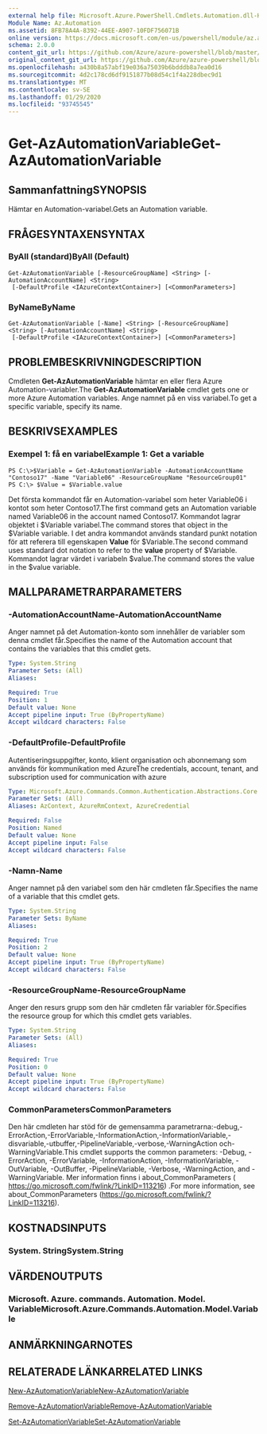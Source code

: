 ```yaml
---
external help file: Microsoft.Azure.PowerShell.Cmdlets.Automation.dll-Help.xml
Module Name: Az.Automation
ms.assetid: 8FB78A4A-8392-44EE-A907-10FDF756071B
online version: https://docs.microsoft.com/en-us/powershell/module/az.automation/get-azautomationvariable
schema: 2.0.0
content_git_url: https://github.com/Azure/azure-powershell/blob/master/src/Automation/Automation/help/Get-AzAutomationVariable.md
original_content_git_url: https://github.com/Azure/azure-powershell/blob/master/src/Automation/Automation/help/Get-AzAutomationVariable.md
ms.openlocfilehash: a430b8a57abf19e036a75039b6bdddb8a7ea0d16
ms.sourcegitcommit: 4d2c178cd6df9151877b08d54c1f4a228dbec9d1
ms.translationtype: MT
ms.contentlocale: sv-SE
ms.lasthandoff: 01/29/2020
ms.locfileid: "93745545"
---
```

# <span data-ttu-id="42a5f-101">Get-AzAutomationVariable</span><span class="sxs-lookup"><span data-stu-id="42a5f-101">Get-AzAutomationVariable</span></span>

## <span data-ttu-id="42a5f-102">Sammanfattning</span><span class="sxs-lookup"><span data-stu-id="42a5f-102">SYNOPSIS</span></span>
<span data-ttu-id="42a5f-103">Hämtar en Automation-variabel.</span><span class="sxs-lookup"><span data-stu-id="42a5f-103">Gets an Automation variable.</span></span>

## <span data-ttu-id="42a5f-104">FRÅGESYNTAXEN</span><span class="sxs-lookup"><span data-stu-id="42a5f-104">SYNTAX</span></span>

### <span data-ttu-id="42a5f-105">ByAll (standard)</span><span class="sxs-lookup"><span data-stu-id="42a5f-105">ByAll (Default)</span></span>
```
Get-AzAutomationVariable [-ResourceGroupName] <String> [-AutomationAccountName] <String>
 [-DefaultProfile <IAzureContextContainer>] [<CommonParameters>]
```

### <span data-ttu-id="42a5f-106">ByName</span><span class="sxs-lookup"><span data-stu-id="42a5f-106">ByName</span></span>
```
Get-AzAutomationVariable [-Name] <String> [-ResourceGroupName] <String> [-AutomationAccountName] <String>
 [-DefaultProfile <IAzureContextContainer>] [<CommonParameters>]
```

## <span data-ttu-id="42a5f-107">PROBLEMBESKRIVNING</span><span class="sxs-lookup"><span data-stu-id="42a5f-107">DESCRIPTION</span></span>
<span data-ttu-id="42a5f-108">Cmdleten **Get-AzAutomationVariable** hämtar en eller flera Azure Automation-variabler.</span><span class="sxs-lookup"><span data-stu-id="42a5f-108">The **Get-AzAutomationVariable** cmdlet gets one or more Azure Automation variables.</span></span>
<span data-ttu-id="42a5f-109">Ange namnet på en viss variabel.</span><span class="sxs-lookup"><span data-stu-id="42a5f-109">To get a specific variable, specify its name.</span></span>

## <span data-ttu-id="42a5f-110">BESKRIVS</span><span class="sxs-lookup"><span data-stu-id="42a5f-110">EXAMPLES</span></span>

### <span data-ttu-id="42a5f-111">Exempel 1: få en variabel</span><span class="sxs-lookup"><span data-stu-id="42a5f-111">Example 1: Get a variable</span></span>
```
PS C:\>$Variable = Get-AzAutomationVariable -AutomationAccountName "Contoso17" -Name "Variable06" -ResourceGroupName "ResourceGroup01"
PS C:\> $Value = $Variable.value
```

<span data-ttu-id="42a5f-112">Det första kommandot får en Automation-variabel som heter Variable06 i kontot som heter Contoso17.</span><span class="sxs-lookup"><span data-stu-id="42a5f-112">The first command gets an Automation variable named Variable06 in the account named Contoso17.</span></span>
<span data-ttu-id="42a5f-113">Kommandot lagrar objektet i $Variable variabel.</span><span class="sxs-lookup"><span data-stu-id="42a5f-113">The command stores that object in the $Variable variable.</span></span>
<span data-ttu-id="42a5f-114">I det andra kommandot används standard punkt notation för att referera till egenskapen **Value** för $Variable.</span><span class="sxs-lookup"><span data-stu-id="42a5f-114">The second command uses standard dot notation to refer to the **value** property of $Variable.</span></span>
<span data-ttu-id="42a5f-115">Kommandot lagrar värdet i variabeln $value.</span><span class="sxs-lookup"><span data-stu-id="42a5f-115">The command stores the value in the $value variable.</span></span>

## <span data-ttu-id="42a5f-116">MALLPARAMETRAR</span><span class="sxs-lookup"><span data-stu-id="42a5f-116">PARAMETERS</span></span>

### <span data-ttu-id="42a5f-117">-AutomationAccountName</span><span class="sxs-lookup"><span data-stu-id="42a5f-117">-AutomationAccountName</span></span>
<span data-ttu-id="42a5f-118">Anger namnet på det Automation-konto som innehåller de variabler som denna cmdlet får.</span><span class="sxs-lookup"><span data-stu-id="42a5f-118">Specifies the name of the Automation account that contains the variables that this cmdlet gets.</span></span>

```yaml
Type: System.String
Parameter Sets: (All)
Aliases:

Required: True
Position: 1
Default value: None
Accept pipeline input: True (ByPropertyName)
Accept wildcard characters: False
```

### <span data-ttu-id="42a5f-119">-DefaultProfile</span><span class="sxs-lookup"><span data-stu-id="42a5f-119">-DefaultProfile</span></span>
<span data-ttu-id="42a5f-120">Autentiseringsuppgifter, konto, klient organisation och abonnemang som används för kommunikation med Azure</span><span class="sxs-lookup"><span data-stu-id="42a5f-120">The credentials, account, tenant, and subscription used for communication with azure</span></span>

```yaml
Type: Microsoft.Azure.Commands.Common.Authentication.Abstractions.Core.IAzureContextContainer
Parameter Sets: (All)
Aliases: AzContext, AzureRmContext, AzureCredential

Required: False
Position: Named
Default value: None
Accept pipeline input: False
Accept wildcard characters: False
```

### <span data-ttu-id="42a5f-121">-Namn</span><span class="sxs-lookup"><span data-stu-id="42a5f-121">-Name</span></span>
<span data-ttu-id="42a5f-122">Anger namnet på den variabel som den här cmdleten får.</span><span class="sxs-lookup"><span data-stu-id="42a5f-122">Specifies the name of a variable that this cmdlet gets.</span></span>

```yaml
Type: System.String
Parameter Sets: ByName
Aliases:

Required: True
Position: 2
Default value: None
Accept pipeline input: True (ByPropertyName)
Accept wildcard characters: False
```

### <span data-ttu-id="42a5f-123">-ResourceGroupName</span><span class="sxs-lookup"><span data-stu-id="42a5f-123">-ResourceGroupName</span></span>
<span data-ttu-id="42a5f-124">Anger den resurs grupp som den här cmdleten får variabler för.</span><span class="sxs-lookup"><span data-stu-id="42a5f-124">Specifies the resource group for which this cmdlet gets variables.</span></span>

```yaml
Type: System.String
Parameter Sets: (All)
Aliases:

Required: True
Position: 0
Default value: None
Accept pipeline input: True (ByPropertyName)
Accept wildcard characters: False
```

### <span data-ttu-id="42a5f-125">CommonParameters</span><span class="sxs-lookup"><span data-stu-id="42a5f-125">CommonParameters</span></span>
<span data-ttu-id="42a5f-126">Den här cmdleten har stöd för de gemensamma parametrarna:-debug,-ErrorAction,-ErrorVariable,-InformationAction,-InformationVariable,-disvariable,-utbuffer,-PipelineVariable,-verbose,-WarningAction och-WarningVariable.</span><span class="sxs-lookup"><span data-stu-id="42a5f-126">This cmdlet supports the common parameters: -Debug, -ErrorAction, -ErrorVariable, -InformationAction, -InformationVariable, -OutVariable, -OutBuffer, -PipelineVariable, -Verbose, -WarningAction, and -WarningVariable.</span></span> <span data-ttu-id="42a5f-127">Mer information finns i about_CommonParameters ( https://go.microsoft.com/fwlink/?LinkID=113216) .</span><span class="sxs-lookup"><span data-stu-id="42a5f-127">For more information, see about_CommonParameters (https://go.microsoft.com/fwlink/?LinkID=113216).</span></span>

## <span data-ttu-id="42a5f-128">KOSTNADS</span><span class="sxs-lookup"><span data-stu-id="42a5f-128">INPUTS</span></span>

### <span data-ttu-id="42a5f-129">System. String</span><span class="sxs-lookup"><span data-stu-id="42a5f-129">System.String</span></span>

## <span data-ttu-id="42a5f-130">VÄRDEN</span><span class="sxs-lookup"><span data-stu-id="42a5f-130">OUTPUTS</span></span>

### <span data-ttu-id="42a5f-131">Microsoft. Azure. commands. Automation. Model. Variable</span><span class="sxs-lookup"><span data-stu-id="42a5f-131">Microsoft.Azure.Commands.Automation.Model.Variable</span></span>

## <span data-ttu-id="42a5f-132">ANMÄRKNINGAR</span><span class="sxs-lookup"><span data-stu-id="42a5f-132">NOTES</span></span>

## <span data-ttu-id="42a5f-133">RELATERADE LÄNKAR</span><span class="sxs-lookup"><span data-stu-id="42a5f-133">RELATED LINKS</span></span>

[<span data-ttu-id="42a5f-134">New-AzAutomationVariable</span><span class="sxs-lookup"><span data-stu-id="42a5f-134">New-AzAutomationVariable</span></span>](./New-AzAutomationVariable.md)

[<span data-ttu-id="42a5f-135">Remove-AzAutomationVariable</span><span class="sxs-lookup"><span data-stu-id="42a5f-135">Remove-AzAutomationVariable</span></span>](./Remove-AzAutomationVariable.md)

[<span data-ttu-id="42a5f-136">Set-AzAutomationVariable</span><span class="sxs-lookup"><span data-stu-id="42a5f-136">Set-AzAutomationVariable</span></span>](./Set-AzAutomationVariable.md)


